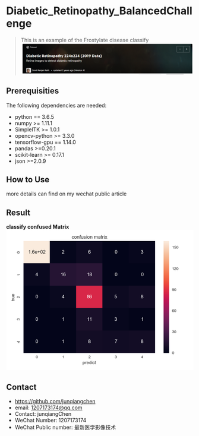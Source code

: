 # Diabetic_Retinopathy_BalancedChallenge
> This is an example of the Frostylate disease classify
![](图片1.png)

## Prerequisities
The following dependencies are needed:
- python == 3.6.5
- numpy >= 1.11.1
- SimpleITK >= 1.0.1
- opencv-python >= 3.3.0
- tensorflow-gpu == 1.14.0
- pandas >=0.20.1
- scikit-learn >= 0.17.1
- json >=2.0.9

## How to Use
more details can find on my wechat public article

## Result
**classify confused Matrix**
![](confuxmatrictwotask.png)

## Contact
* https://github.com/junqiangchen
* email: 1207173174@qq.com
* Contact: junqiangChen
* WeChat Number: 1207173174
* WeChat Public number: 最新医学影像技术
